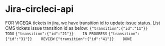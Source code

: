 # Jira-circleci-api
FOR VICEQA tickets in jira, we have transition id to update issue status.
List CMS tickets issue transition id as below:
`{"transition":{"id":"11"}}    TODO`
`{"transition":{"id":"21"}}    IN PROGRESS`
`{"transition":{"id":"31"}}    REVIEW`
`{"transition":{"id":"41"}}    DONE`